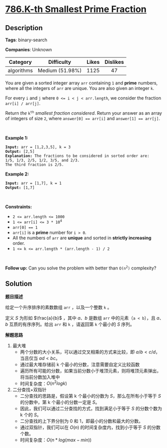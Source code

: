 # [786.K-th Smallest Prime Fraction](https://leetcode.com/problems/k-th-smallest-prime-fraction/description/)

## Description

**Tags**: binary-search

**Companies**: Unknown

|  Category  |   Difficulty    | Likes | Dislikes |
| :--------: | :-------------: | :---: | :------: |
| algorithms | Medium (51.98%) | 1125  |    47    |

<p>You are given a sorted integer array <code>arr</code> containing <code>1</code> and <strong>prime</strong> numbers, where all the integers of <code>arr</code> are unique. You are also given an integer <code>k</code>.</p>
<p>For every <code>i</code> and <code>j</code> where <code>0 &lt;= i &lt; j &lt; arr.length</code>, we consider the fraction <code>arr[i] / arr[j]</code>.</p>
<p>Return <em>the</em> <code>k<sup>th</sup></code> <em>smallest fraction considered</em>. Return your answer as an array of integers of size <code>2</code>, where <code>answer[0] == arr[i]</code> and <code>answer[1] == arr[j]</code>.</p>
<p>&nbsp;</p>
<p><strong class="example">Example 1:</strong></p>
<pre><code><strong>Input:</strong> arr = [1,2,3,5], k = 3
<strong>Output:</strong> [2,5]
<strong>Explanation:</strong> The fractions to be considered in sorted order are:
1/5, 1/3, 2/5, 1/2, 3/5, and 2/3.
The third fraction is 2/5.</code></pre>
<p><strong class="example">Example 2:</strong></p>
<pre><code><strong>Input:</strong> arr = [1,7], k = 1
<strong>Output:</strong> [1,7]</code></pre>
<p>&nbsp;</p>
<p><strong>Constraints:</strong></p>
<ul>
  <li><code>2 &lt;= arr.length &lt;= 1000</code></li>
  <li><code>1 &lt;= arr[i] &lt;= 3 * 10<sup>4</sup></code></li>
  <li><code>arr[0] == 1</code></li>
  <li><code>arr[i]</code> is a <strong>prime</strong> number for <code>i &gt; 0</code>.</li>
  <li>All the numbers of <code>arr</code> are <strong>unique</strong> and sorted in <strong>strictly increasing</strong> order.</li>
  <li><code>1 &lt;= k &lt;= arr.length * (arr.length - 1) / 2</code></li>
</ul>
<p>&nbsp;</p>
<strong>Follow up:</strong> Can you solve the problem with better than <code>O(n<sup>2</sup>)</code> complexity?

## Solution

**题目描述**

给定一个升序排序的素数数组 `arr` ，以及一个整数 `k` 。

定义 $S$ 为形如 $\frac{a}{b}$ ，其中 $a、b$ 是数组 `arr` 中的元素（`a < b`），且 $a、b$ 互质的有序序列。给出 `arr` 和 `k` ，请返回第 `k` 个最小的 $S$ 序列。

**解题思路**

1. 最大堆
   - 两个分数的大小关系，可以通过交叉相乘的方式来比较，即 $a/b < c/d$，当且仅当 $ad < bc$。
   - 通过最大堆存储前 k 个最小的分数，注意需要自定义比较函数
   - 遍历所有可能的分数，如果当前分数小于堆顶元素，则将堆顶元素弹出，将当前分数加入堆中
   - 时间复杂度：$O(n^2logk)$
2. 二分查找+双指针
   - 二分查找的思路是，假设第 k 个最小的分数为 $S$，那么在所有小于等于 $S$ 的分数中，第 k 个最小的分数一定是 $S$。
   - 因此，我们可以通过二分查找的方式，找到满足小于等于 $S$ 的分数个数为 k 个的 $S$。
   - 二分查找的上下界分别为 0 和 1，即最小的分数和最大的分数。
   - 通过双指针，我们可以在 $O(n)$ 的时间复杂度内，找到小于等于 $S$ 的分数个数。
   - 时间复杂度：$O(n*log(max-min))$
